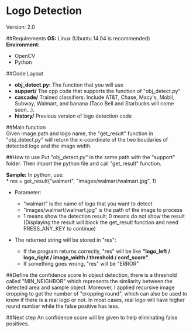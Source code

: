 # Logo Detection
Version: 2.0

##Requirements
**OS:** Linux (Ubuntu 14.04 is recommended)   
**Environment:**  
- OpenCV
- Python

##Code Layout
- **obj_detect.py:** The function that you will use
- **support/** The cpp code that supports the function of "obj_detect.py"
- **cascade/** Trained classifiers. Include AT&T, Chase, Macy's, Mobil, Subway, Walmart, and banana (Taco Bell and Starbucks will come soon...).
- **history/** Previous version of logo detection code

##Main function  
Given image path and logo name, the "get_result" function in "obj_detect.py" will return the x-coordinate of the two boudaries of detected logo and the image width.

##How to use
Put "obj_detect.py" in the same path with the "support" folder. Then import the python file and call "get_result" function.

**Sample:** In python, use:  
	* res = get_result("walmart", "images/walmart/walmart.jpg", 1)

- Parameter:  
	- "walmart" is the name of logo that you want to detect
	- "images/walmart/walmart.jpg" is the path of the image to process
	- 1 means show the detection result; 0 means do not show the result (Displaying the result will block the get_result function and need PRESS_ANY_KEY to continue) 

- The returned string will be stored in "res":
	- If the program returns correctly, "res" will be like **"logo_left / logo_right / image_width / threshold / conf_score"**.
	- If something goes wrong, "res" will be "ERROR"

##Define the confidence score
In object detection, there is a threshold called "MIN_NEIGHBOR" which represents the similarity between the detected area and sample object. Moreover, I applied recursive image cropping to get the number of "cropping round", which can also be used to know if there is a real logo or not. In most cases, real logo will have higher round number while the false positive has less.

##Next step
An confidence score will be given to help eliminating false positives.
